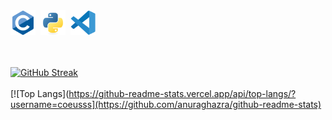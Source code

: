 <div>
  <img src="https://github.com/devicons/devicon/blob/master/icons/c/c-original.svg" title="Java" alt="Java" width="40" height="40"/>&nbsp;
  <img src="https://github.com/devicons/devicon/blob/master/icons/python/python-original.svg" title="Java" alt="Java" width="40" height="40"/>&nbsp;
  <img src="https://github.com/devicons/devicon/blob/master/icons/vscode/vscode-original.svg" title="Java" alt="Java" width="40" height="40"/>&nbsp;

 
<br> </br>
[![GitHub Streak](http://github-readme-streak-stats.herokuapp.com?user=coeusss&theme=dark&background=000000)](https://git.io/streak-stats)
<br> </br>
[![Top Langs](https://github-readme-stats.vercel.app/api/top-langs/?username=coeusss](https://github.com/anuraghazra/github-readme-stats)
